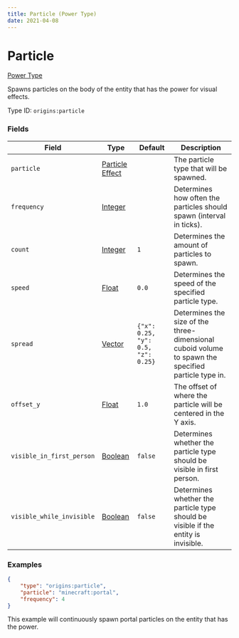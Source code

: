 ```yaml
---
title: Particle (Power Type)
date: 2021-04-08
---
```


# Particle

[Power Type](../power_types.md)

Spawns particles on the body of the entity that has the power for visual effects.

Type ID: `origins:particle`


### Fields

Field  | Type | Default | Description
-------|------|---------|-------------
`particle` | [Particle Effect](../data_types/particle_effect.md) | | The particle type that will be spawned.
`frequency` | [Integer](../data_types/integer.md) | | Determines how often the particles should spawn (interval in ticks).
`count` | [Integer](../data_types/integer.md) | `1` | Determines the amount of particles to spawn.
`speed` | [Float](../data_types/float.md) | `0.0` | Determines the speed of the specified particle type.
`spread` | [Vector](../data_types/vector.md) | `{"x": 0.25, "y": 0.5, "z": 0.25}` | Determines the size of the three-dimensional cuboid volume to spawn the specified particle type in.
`offset_y` | [Float](../data_types/float.md) | `1.0` | The offset of where the particle will be centered in the Y axis.
`visible_in_first_person` | [Boolean](../data_types/boolean.md) | `false` | Determines whether the particle type should be visible in first person.
`visible_while_invisible` | [Boolean](../data_types/boolean.md) | `false` | Determines whether the particle type should be visible if the entity is invisible.


### Examples

```json
{
  	"type": "origins:particle",
  	"particle": "minecraft:portal",
  	"frequency": 4
}
```

This example will continuously spawn portal particles on the entity that has the power.
